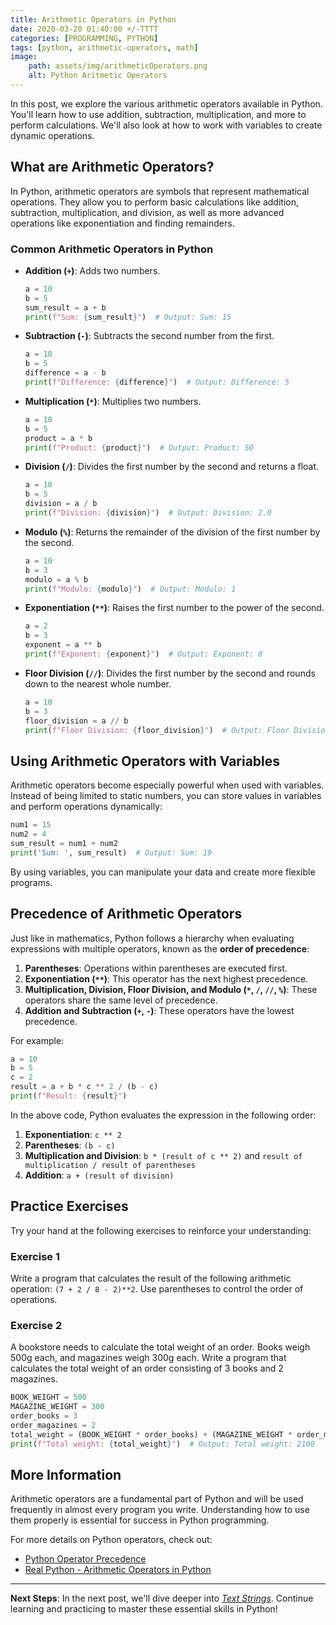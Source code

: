 ```yaml
---
title: Arithmetic Operators in Python 
date: 2020-03-20 01:40:00 +/-TTTT
categories: [PROGRAMMING, PYTHON]
tags: [python, arithmetic-operators, math]
image:
    path: assets/img/arithmeticOperators.png
    alt: Python Aritmetic Operators
---
```

  
In this post, we explore the various arithmetic operators available in Python. You'll learn how to use addition, subtraction, multiplication, and more to perform calculations. We'll also look at how to work with variables to create dynamic operations.

## What are Arithmetic Operators?

In Python, arithmetic operators are symbols that represent mathematical operations. They allow you to perform basic calculations like addition, subtraction, multiplication, and division, as well as more advanced operations like exponentiation and finding remainders.

### Common Arithmetic Operators in Python

- **Addition (`+`)**: Adds two numbers.
  ```python
  a = 10
  b = 5
  sum_result = a + b
  print(f"Sum: {sum_result}")  # Output: Sum: 15
  ```

- **Subtraction (`-`)**: Subtracts the second number from the first.
  ```python
  a = 10
  b = 5
  difference = a - b
  print(f"Difference: {difference}")  # Output: Difference: 5
  ```

- **Multiplication (`*`)**: Multiplies two numbers.
  ```python
  a = 10
  b = 5
  product = a * b
  print(f"Product: {product}")  # Output: Product: 50
  ```

- **Division (`/`)**: Divides the first number by the second and returns a float.
  ```python
  a = 10
  b = 5
  division = a / b
  print(f"Division: {division}")  # Output: Division: 2.0
  ```

- **Modulo (`%`)**: Returns the remainder of the division of the first number by the second.
  ```python
  a = 10
  b = 3
  modulo = a % b
  print(f"Modulo: {modulo}")  # Output: Modulo: 1
  ```

- **Exponentiation (`**`)**: Raises the first number to the power of the second.
  ```python
  a = 2
  b = 3
  exponent = a ** b
  print(f"Exponent: {exponent}")  # Output: Exponent: 8
  ```

- **Floor Division (`//`)**: Divides the first number by the second and rounds down to the nearest whole number.
  ```python
  a = 10
  b = 3
  floor_division = a // b
  print(f"Floor Division: {floor_division}")  # Output: Floor Division: 3
  ```

## Using Arithmetic Operators with Variables

Arithmetic operators become especially powerful when used with variables. Instead of being limited to static numbers, you can store values in variables and perform operations dynamically:

```python
num1 = 15
num2 = 4
sum_result = num1 + num2
print('Sum: ', sum_result)  # Output: Sum: 19
```

By using variables, you can manipulate your data and create more flexible programs.

## Precedence of Arithmetic Operators

Just like in mathematics, Python follows a hierarchy when evaluating expressions with multiple operators, known as the **order of precedence**:

1. **Parentheses**: Operations within parentheses are executed first.
2. **Exponentiation (`**`)**: This operator has the next highest precedence.
3. **Multiplication, Division, Floor Division, and Modulo (`*`, `/`, `//`, `%`)**: These operators share the same level of precedence.
4. **Addition and Subtraction (`+`, `-`)**: These operators have the lowest precedence.

For example:

```python
a = 10
b = 5
c = 2
result = a + b * c ** 2 / (b - c)
print(f"Result: {result}")
```

In the above code, Python evaluates the expression in the following order:
1. **Exponentiation**: `c ** 2`
2. **Parentheses**: `(b - c)`
3. **Multiplication and Division**: `b * (result of c ** 2)` and `result of multiplication / result of parentheses`
4. **Addition**: `a + (result of division)`

## Practice Exercises 

Try your hand at the following exercises to reinforce your understanding:

### Exercise 1
Write a program that calculates the result of the following arithmetic operation: `(7 + 2 / 8 - 2)**2`. Use parentheses to control the order of operations.

### Exercise 2
A bookstore needs to calculate the total weight of an order. Books weigh 500g each, and magazines weigh 300g each. Write a program that calculates the total weight of an order consisting of 3 books and 2 magazines.

```python
BOOK_WEIGHT = 500
MAGAZINE_WEIGHT = 300
order_books = 3
order_magazines = 2
total_weight = (BOOK_WEIGHT * order_books) + (MAGAZINE_WEIGHT * order_magazines)
print(f"Total weight: {total_weight}")  # Output: Total weight: 2100
```

## More Information

Arithmetic operators are a fundamental part of Python and will be used frequently in almost every program you write. Understanding how to use them properly is essential for success in Python programming.

For more details on Python operators, check out:
- [Python Operator Precedence](https://docs.python.org/3/reference/expressions.html#operator-precedence)
- [Real Python - Arithmetic Operators in Python](https://realpython.com/python-operators-expressions/)

---

**Next Steps**: In the next post, we'll dive deeper into [*Text Strings*](https://gaaspkm.online/posts/string-operations/). Continue learning and practicing to master these essential skills in Python!
